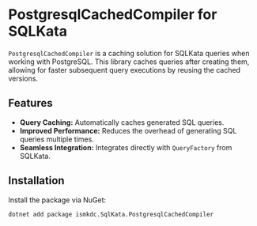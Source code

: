 # PostgresqlCachedCompiler for SQLKata

`PostgresqlCachedCompiler` is a caching solution for SQLKata queries when working with PostgreSQL. This library caches queries after creating them, allowing for faster subsequent query executions by reusing the cached versions.

## Features

- **Query Caching:** Automatically caches generated SQL queries.
- **Improved Performance:** Reduces the overhead of generating SQL queries multiple times.
- **Seamless Integration:** Integrates directly with `QueryFactory` from SQLKata.

## Installation

Install the package via NuGet:

```bash
dotnet add package ismkdc.SqlKata.PostgresqlCachedCompiler
